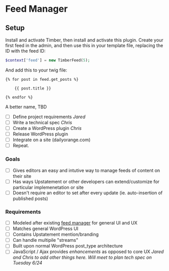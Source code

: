 Feed Manager
============

## Setup

Install and activate Timber, then install and activate this plugin. Create your first feed in the admin, and then use this in your template file, replacing the ID with the feed ID:

```php
$context['feed'] = new TimberFeed(5);
```

And add this to your twig file:

```twig
{% for post in feed.get_posts %}

    {{ post.title }}

{% endfor %}
```






A better name, TBD

- [ ] Define project requirements _Jared_
- [ ] Write a technical spec _Chris_
- [ ] Create a WordPress plugin _Chris_
- [ ] Release WordPress plugin
- [ ] Integrate on a site (dailyorange.com)
- [ ] Repeat.

### Goals
- [ ] Gives editors an easy and intutive way to manage feeds of content on their site
- [ ] Has ways Upstatement or other developers can extend/customize for particular implemenetation or site
- [ ] Doesn't require an editor to set after every update (ie. auto-insertion of published posts)

### Requirements
- [ ] Modeled after existing [feed manager](https://github.com/Upstatement/chainsaw-feed) for general UI and UX
- [ ] Matches general WordPress UI
- [ ] Contains Upstatement mention/branding
- [ ] Can handle multipile "streams"
- [ ] Built upon normal WordPress post_type architecture
- [ ] JavaScript / Ajax provides _enhancements_ as opposed to core UX
_Jared and Chris to add other things here. Will meet to plan tech spec on Tuesday 6/24_
